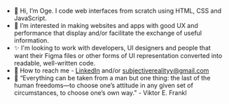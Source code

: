 - 👋 Hi, I’m Oge. I code web interfaces from scratch using HTML, CSS and JavaScript.
- 🌱 I’m interested in making websites and apps with good UX and performance that display and/or facilitate the exchange of useful information.
- ✨ I'm looking to work with developers, UI designers and people that want their Figma files or other forms of UI representation converted into readable, well-written code. 
- 👀 How to reach me - [LinkedIn](https://www.linkedin.com/in/ogechukwu-onuora/) and/or subjectiverealityy@gmail.com
- 💫 “Everything can be taken from a man but one thing: the last of the human freedoms—to choose one’s attitude in any given set of circumstances, to choose one’s own way.” - Viktor E. Frankl


<!---
subjectiverealityy/subjectiverealityy is a ✨ special ✨ repository because its `README.md` (this file) appears on your GitHub profile.
You can click the Preview link to take a look at your changes.
- ⚡ Fun fact: I go by _SJcodes_ online sometimes. The name comes from the word _'S'ub+'J'ective_ in _@subjectiverealityy_ (my other internet alias).
orianaonuora@yahoo.com or 
--->
